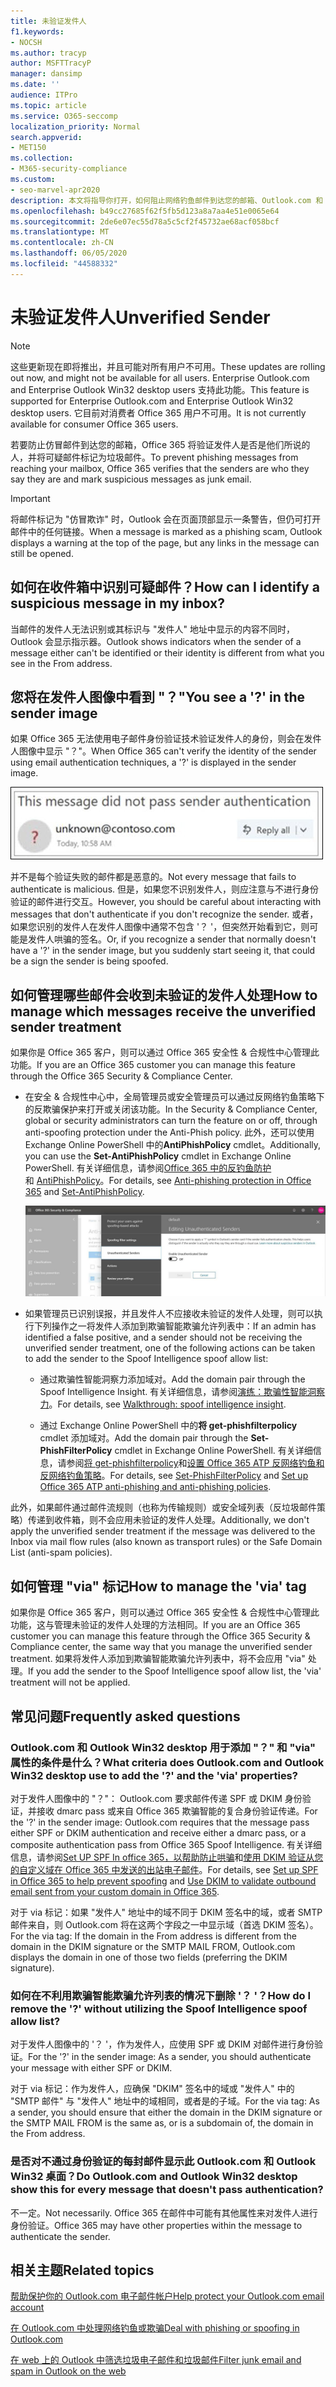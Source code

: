 ```yaml
---
title: 未验证发件人
f1.keywords:
- NOCSH
ms.author: tracyp
author: MSFTTracyP
manager: dansimp
ms.date: ''
audience: ITPro
ms.topic: article
ms.service: O365-seccomp
localization_priority: Normal
search.appverid:
- MET150
ms.collection:
- M365-security-compliance
ms.custom:
- seo-marvel-apr2020
description: 本文将指导你打开，如何阻止网络钓鱼邮件到达您的邮箱、Outlook.com 和 web 上的 Outlook。
ms.openlocfilehash: b49cc27685f62f5fb5d123a8a7aa4e51e0065e64
ms.sourcegitcommit: 2de6e07ec55d78a5c5cf2f45732ae68acf058bcf
ms.translationtype: MT
ms.contentlocale: zh-CN
ms.lasthandoff: 06/05/2020
ms.locfileid: "44588332"
---
```

# <a name="unverified-sender"></a><span data-ttu-id="a1f70-103">未验证发件人</span><span class="sxs-lookup"><span data-stu-id="a1f70-103">Unverified Sender</span></span>

> [!NOTE]
> <span data-ttu-id="a1f70-104">这些更新现在即将推出，并且可能对所有用户不可用。</span><span class="sxs-lookup"><span data-stu-id="a1f70-104">These updates are rolling out now, and might not be available for all users.</span></span> <span data-ttu-id="a1f70-105">Enterprise Outlook.com and Enterprise Outlook Win32 desktop users 支持此功能。</span><span class="sxs-lookup"><span data-stu-id="a1f70-105">This feature is supported for Enterprise Outlook.com and Enterprise Outlook Win32 desktop users.</span></span> <span data-ttu-id="a1f70-106">它目前对消费者 Office 365 用户不可用。</span><span class="sxs-lookup"><span data-stu-id="a1f70-106">It is not currently available for consumer Office 365 users.</span></span>

<span data-ttu-id="a1f70-107">若要防止仿冒邮件到达您的邮箱，Office 365 将验证发件人是否是他们所说的人，并将可疑邮件标记为垃圾邮件。</span><span class="sxs-lookup"><span data-stu-id="a1f70-107">To prevent phishing messages from reaching your mailbox, Office 365 verifies that the senders are who they say they are and mark suspicious messages as junk email.</span></span>

> [!IMPORTANT]
> <span data-ttu-id="a1f70-108">将邮件标记为 "仿冒欺诈" 时，Outlook 会在页面顶部显示一条警告，但仍可打开邮件中的任何链接。</span><span class="sxs-lookup"><span data-stu-id="a1f70-108">When a message is marked as a phishing scam, Outlook displays a warning at the top of the page, but any links in the message can still be opened.</span></span>

## <a name="how-can-i-identify-a-suspicious-message-in-my-inbox"></a><span data-ttu-id="a1f70-109">如何在收件箱中识别可疑邮件？</span><span class="sxs-lookup"><span data-stu-id="a1f70-109">How can I identify a suspicious message in my inbox?</span></span>

<span data-ttu-id="a1f70-110">当邮件的发件人无法识别或其标识与 "发件人" 地址中显示的内容不同时，Outlook 会显示指示器。</span><span class="sxs-lookup"><span data-stu-id="a1f70-110">Outlook shows indicators when the sender of a message either can't be identified or their identity is different from what you see in the From address.</span></span>

## <a name="you-see-a--in-the-sender-image"></a><span data-ttu-id="a1f70-111">您将在发件人图像中看到 "？"</span><span class="sxs-lookup"><span data-stu-id="a1f70-111">You see a '?' in the sender image</span></span>

<span data-ttu-id="a1f70-112">如果 Office 365 无法使用电子邮件身份验证技术验证发件人的身份，则会在发件人图像中显示 "？"。</span><span class="sxs-lookup"><span data-stu-id="a1f70-112">When Office 365 can't verify the identity of the sender using email authentication techniques, a '?' is displayed in the sender image.</span></span>

![邮件未通过验证](../../media/message-did-not-pass-verification.jpg)

<span data-ttu-id="a1f70-114">并不是每个验证失败的邮件都是恶意的。</span><span class="sxs-lookup"><span data-stu-id="a1f70-114">Not every message that fails to authenticate is malicious.</span></span> <span data-ttu-id="a1f70-115">但是，如果您不识别发件人，则应注意与不进行身份验证的邮件进行交互。</span><span class="sxs-lookup"><span data-stu-id="a1f70-115">However, you should be careful about interacting with messages that don't authenticate if you don't recognize the sender.</span></span> <span data-ttu-id="a1f70-116">或者，如果您识别的发件人在发件人图像中通常不包含 '？ '，但突然开始看到它，则可能是发件人哄骗的签名。</span><span class="sxs-lookup"><span data-stu-id="a1f70-116">Or, if you recognize a sender that normally doesn't have a '?' in the sender image, but you suddenly start seeing it, that could be a sign the sender is being spoofed.</span></span>

## <a name="how-to-manage-which-messages-receive-the-unverified-sender-treatment"></a><span data-ttu-id="a1f70-117">如何管理哪些邮件会收到未验证的发件人处理</span><span class="sxs-lookup"><span data-stu-id="a1f70-117">How to manage which messages receive the unverified sender treatment</span></span> 

<span data-ttu-id="a1f70-118">如果你是 Office 365 客户，则可以通过 Office 365 安全性 & 合规性中心管理此功能。</span><span class="sxs-lookup"><span data-stu-id="a1f70-118">If you are an Office 365 customer you can manage this feature through the Office 365 Security & Compliance Center.</span></span>

- <span data-ttu-id="a1f70-119">在安全 & 合规性中心中，全局管理员或安全管理员可以通过反网络钓鱼策略下的反欺骗保护来打开或关闭该功能。</span><span class="sxs-lookup"><span data-stu-id="a1f70-119">In the Security & Compliance Center, global or security administrators can turn the feature on or off, through anti-spoofing protection under the Anti-Phish policy.</span></span> <span data-ttu-id="a1f70-120">此外，还可以使用 Exchange Online PowerShell 中的**AntiPhishPolicy** cmdlet。</span><span class="sxs-lookup"><span data-stu-id="a1f70-120">Additionally, you can use the **Set-AntiPhishPolicy** cmdlet in Exchange Online PowerShell.</span></span> <span data-ttu-id="a1f70-121">有关详细信息，请参阅[Office 365 中的反钓鱼防护](anti-phishing-protection.md)和 [AntiPhishPolicy](https://docs.microsoft.com/powershell/module/exchange/set-antiphishpolicy)。</span><span class="sxs-lookup"><span data-stu-id="a1f70-121">For details, see [Anti-phishing protection in Office 365](anti-phishing-protection.md) and [Set-AntiPhishPolicy](https://docs.microsoft.com/powershell/module/exchange/set-antiphishpolicy).</span></span>

    ![在图形界面中编辑未经身份验证的发件人。](../../media/unverified-sender-article-editing-unauthenticated-senders.jpg)

- <span data-ttu-id="a1f70-123">如果管理员已识别误报，并且发件人不应接收未验证的发件人处理，则可以执行下列操作之一将发件人添加到欺骗智能欺骗允许列表中：</span><span class="sxs-lookup"><span data-stu-id="a1f70-123">If an admin has identified a false positive, and a sender should not be receiving the unverified sender treatment, one of the following actions can be taken to add the sender to the Spoof Intelligence spoof allow list:</span></span>

  - <span data-ttu-id="a1f70-124">通过欺骗性智能洞察力添加域对。</span><span class="sxs-lookup"><span data-stu-id="a1f70-124">Add the domain pair through the Spoof Intelligence Insight.</span></span> <span data-ttu-id="a1f70-125">有关详细信息，请参阅[演练：欺骗性智能洞察力](walkthrough-spoof-intelligence-insight.md)。</span><span class="sxs-lookup"><span data-stu-id="a1f70-125">For details, see [Walkthrough: spoof intelligence insight](walkthrough-spoof-intelligence-insight.md).</span></span>

  - <span data-ttu-id="a1f70-126">通过 Exchange Online PowerShell 中的**将 get-phishfilterpolicy** cmdlet 添加域对。</span><span class="sxs-lookup"><span data-stu-id="a1f70-126">Add the domain pair through the **Set-PhishFilterPolicy** cmdlet in Exchange Online PowerShell.</span></span> <span data-ttu-id="a1f70-127">有关详细信息，请参阅[将 get-phishfilterpolicy](https://docs.microsoft.com/powershell/module/exchange/set-phishfilterpolicy)和[设置 Office 365 ATP 反网络钓鱼和反网络钓鱼策略](set-up-anti-phishing-policies.md)。</span><span class="sxs-lookup"><span data-stu-id="a1f70-127">For details, see [Set-PhishFilterPolicy](https://docs.microsoft.com/powershell/module/exchange/set-phishfilterpolicy) and [Set up Office 365 ATP anti-phishing and anti-phishing policies](set-up-anti-phishing-policies.md).</span></span>

<span data-ttu-id="a1f70-128">此外，如果邮件通过邮件流规则（也称为传输规则）或安全域列表（反垃圾邮件策略）传递到收件箱，则不会应用未验证的发件人处理。</span><span class="sxs-lookup"><span data-stu-id="a1f70-128">Additionally, we don't apply the unverified sender treatment if the message was delivered to the Inbox via mail flow rules (also known as transport rules) or the Safe Domain List (anti-spam policies).</span></span>

## <a name="how-to-manage-the-via-tag"></a><span data-ttu-id="a1f70-129">如何管理 "via" 标记</span><span class="sxs-lookup"><span data-stu-id="a1f70-129">How to manage the 'via' tag</span></span> 

<span data-ttu-id="a1f70-130">如果你是 Office 365 客户，则可以通过 Office 365 安全性 & 合规性中心管理此功能，这与管理未验证的发件人处理的方法相同。</span><span class="sxs-lookup"><span data-stu-id="a1f70-130">If you are an Office 365 customer you can manage this feature through the Office 365 Security & Compliance center, the same way that you manage the unverified sender treatment.</span></span> <span data-ttu-id="a1f70-131">如果将发件人添加到欺骗智能欺骗允许列表中，将不会应用 "via" 处理。</span><span class="sxs-lookup"><span data-stu-id="a1f70-131">If you add the sender to the Spoof Intelligence spoof allow list, the 'via' treatment will not be applied.</span></span>

## <a name="frequently-asked-questions"></a><span data-ttu-id="a1f70-132">常见问题</span><span class="sxs-lookup"><span data-stu-id="a1f70-132">Frequently asked questions</span></span>

### <a name="what-criteria-does-outlookcom-and-outlook-win32-desktop-use-to-add-the--and-the-via-properties"></a><span data-ttu-id="a1f70-133">Outlook.com 和 Outlook Win32 desktop 用于添加 "？" 和 "via" 属性的条件是什么？</span><span class="sxs-lookup"><span data-stu-id="a1f70-133">What criteria does Outlook.com and Outlook Win32 desktop use to add the '?' and the 'via' properties?</span></span>

<span data-ttu-id="a1f70-134">对于发件人图像中的 "？"： Outlook.com 要求邮件传递 SPF 或 DKIM 身份验证，并接收 dmarc pass 或来自 Office 365 欺骗智能的复合身份验证传递。</span><span class="sxs-lookup"><span data-stu-id="a1f70-134">For the '?' in the sender image:  Outlook.com requires that the message pass either SPF or DKIM authentication and receive either a dmarc pass, or a composite authentication pass from Office 365 Spoof Intelligence.</span></span> <span data-ttu-id="a1f70-135">有关详细信息，请参阅[Set UP SPF In office 365，以帮助防止哄骗](set-up-spf-in-office-365-to-help-prevent-spoofing.md)和[使用 DKIM 验证从您的自定义域在 Office 365 中发送的出站电子邮件](use-dkim-to-validate-outbound-email.md)。</span><span class="sxs-lookup"><span data-stu-id="a1f70-135">For details, see [Set up SPF in Office 365 to help prevent spoofing](set-up-spf-in-office-365-to-help-prevent-spoofing.md) and [Use DKIM to validate outbound email sent from your custom domain in Office 365](use-dkim-to-validate-outbound-email.md).</span></span>

<span data-ttu-id="a1f70-136">对于 via 标记：如果 "发件人" 地址中的域不同于 DKIM 签名中的域，或者 SMTP 邮件来自，则 Outlook.com 将在这两个字段之一中显示域（首选 DKIM 签名）。</span><span class="sxs-lookup"><span data-stu-id="a1f70-136">For the via tag: If the domain in the From address is different from the domain in the DKIM signature or the SMTP MAIL FROM, Outlook.com displays the domain in one of those two fields (preferring the DKIM signature).</span></span>

### <a name="how-do-i-remove-the--without-utilizing-the-spoof-intelligence-spoof-allow-list"></a><span data-ttu-id="a1f70-137">如何在不利用欺骗智能欺骗允许列表的情况下删除 '？ '？</span><span class="sxs-lookup"><span data-stu-id="a1f70-137">How do I remove the '?' without utilizing the Spoof Intelligence spoof allow list?</span></span>

<span data-ttu-id="a1f70-138">对于发件人图像中的 '？ '，作为发件人，应使用 SPF 或 DKIM 对邮件进行身份验证。</span><span class="sxs-lookup"><span data-stu-id="a1f70-138">For the '?' in the sender image: As a sender, you should authenticate your message with either SPF or DKIM.</span></span>

<span data-ttu-id="a1f70-139">对于 via 标记：作为发件人，应确保 "DKIM" 签名中的域或 "发件人" 中的 "SMTP 邮件" 与 "发件人" 地址中的域相同，或者是的子域。</span><span class="sxs-lookup"><span data-stu-id="a1f70-139">For the via tag: As a sender, you should ensure that either the domain in the DKIM signature or the SMTP MAIL FROM is the same as, or is a subdomain of, the domain in the From address.</span></span>

### <a name="do-outlookcom-and-outlook-win32-desktop-show-this-for-every-message-that-doesnt-pass-authentication"></a><span data-ttu-id="a1f70-140">是否对不通过身份验证的每封邮件显示此 Outlook.com 和 Outlook Win32 桌面？</span><span class="sxs-lookup"><span data-stu-id="a1f70-140">Do Outlook.com and Outlook Win32 desktop show this for every message that doesn't pass authentication?</span></span>

<span data-ttu-id="a1f70-141">不一定。</span><span class="sxs-lookup"><span data-stu-id="a1f70-141">Not necessarily.</span></span> <span data-ttu-id="a1f70-142">Office 365 在邮件中可能有其他属性来对发件人进行身份验证。</span><span class="sxs-lookup"><span data-stu-id="a1f70-142">Office 365 may have other properties within the message to authenticate the sender.</span></span>

## <a name="related-topics"></a><span data-ttu-id="a1f70-143">相关主题</span><span class="sxs-lookup"><span data-stu-id="a1f70-143">Related topics</span></span>

[<span data-ttu-id="a1f70-144">帮助保护你的 Outlook.com 电子邮件帐户</span><span class="sxs-lookup"><span data-stu-id="a1f70-144">Help protect your Outlook.com email account</span></span>](https://support.microsoft.com/office/a4f20fc5-4307-4ece-8231-6d4d4bd8a9ba)

[<span data-ttu-id="a1f70-145">在 Outlook.com 中处理网络钓鱼或欺骗</span><span class="sxs-lookup"><span data-stu-id="a1f70-145">Deal with phishing or spoofing in Outlook.com</span></span>](https://support.office.com/article/0d882ea5-eedc-4bed-aebc-079ffa1105a3)

[<span data-ttu-id="a1f70-146">在 web 上的 Outlook 中筛选垃圾电子邮件和垃圾邮件</span><span class="sxs-lookup"><span data-stu-id="a1f70-146">Filter junk email and spam in Outlook on the web</span></span>](https://support.microsoft.com/office/db786e79-54e2-40cc-904f-d89d57b7f41d)
